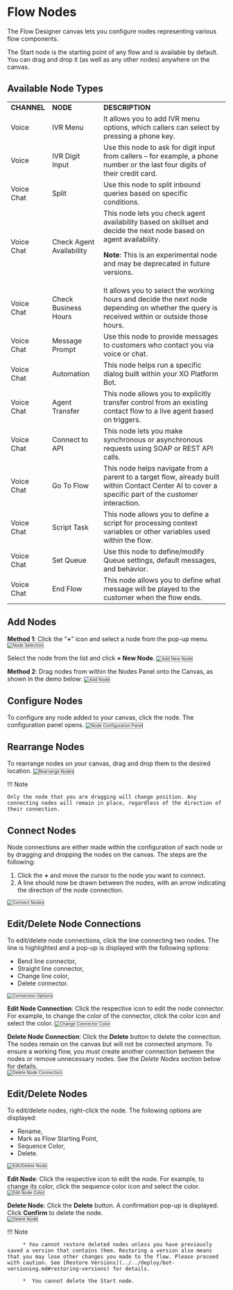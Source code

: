 # Flow Nodes

The Flow Designer canvas lets you configure nodes representing various flow components.

The Start node is the starting point of any flow and is available by default. You can drag and drop it (as well as any other nodes) anywhere on the canvas.

## Available Node Types

<table>
  <tr>
   <td><strong>CHANNEL</strong>
   </td>
   <td><strong>NODE</strong>
   </td>
   <td><strong>DESCRIPTION</strong>
   </td>
  </tr>
  <tr>
   <td>Voice
   </td>
   <td>IVR Menu
   </td>
   <td>It allows you to add IVR menu options, which callers can select by pressing a phone key. 
   </td>
  </tr>
  <tr>
   <td>Voice
   </td>
   <td>IVR Digit Input
   </td>
   <td>Use this node to ask for digit input from callers – for example, a phone number or the last four digits of their credit card.
   </td>
  </tr>
  <tr>
   <td>Voice
Chat
   </td>
   <td>Split
   </td>
   <td>Use this node to split inbound queries based on specific conditions.
   </td>
  </tr>
  <tr>
   <td>Voice
Chat
   </td>
   <td>Check Agent Availability
   </td>
   <td>This node lets you check agent availability based on skillset and decide the next node based on agent availability.

   <strong>Note</strong>: This is an experimental node and may be deprecated in future versions.
   </td>
  </tr>
  <tr>
   <td>Voice
Chat
   </td>
   <td>Check Business Hours
   </td>
   <td>It allows you to select the working hours and decide the next node depending on whether the query is received within or outside those hours.
   </td>
  </tr>
  <tr>
   <td>Voice
Chat
   </td>
   <td>Message Prompt
   </td>
   <td>Use this node to provide messages to customers who contact you via voice or chat.
   </td>
  </tr>
  <tr>
   <td>Voice
Chat
   </td>
   <td>Automation
   </td>
   <td>This node helps run a specific dialog built within your XO Platform Bot.
   </td>
  </tr>
  <tr>
   <td>Voice
Chat
   </td>
   <td>Agent Transfer
   </td>
   <td>This node allows you to explicitly transfer control from an existing contact flow to a live agent based on triggers.
   </td>
  </tr>
  <tr>
   <td>Voice
Chat
   </td>
   <td>Connect to API
   </td>
   <td>This node lets you make synchronous or asynchronous requests using SOAP or REST API calls.
   </td>
  </tr>
  <tr>
   <td>Voice
Chat
   </td>
   <td>Go To Flow
   </td>
   <td>This node helps navigate from a parent to a target flow, already built within Contact Center AI to cover a specific part of the customer interaction.
   </td>
  </tr>
  <tr>
   <td>Voice
Chat
   </td>
   <td>Script Task
   </td>
   <td>This node allows you to define a script for processing context variables or other variables used within the flow.
   </td>
  </tr>
  <tr>
   <td>Voice
Chat
   </td>
   <td>Set Queue
   </td>
   <td>Use this node to define/modify Queue settings, default messages, and behavior.
   </td>
  </tr>
  <tr>
   <td>Voice
Chat
   </td>
   <td>End Flow
   </td>
   <td>This node allows you to define what message will be played to the customer when the flow ends.
   </td>
  </tr>
</table>

## Add Nodes

**Method 1**: Click the “**+**” icon and select a node from the pop-up menu.
<img src="./../images/node-selection.png" alt="Node Selection" title="Node Selection" style="border: 1px solid gray; zoom:70%;">

Select the node from the list and click **+ New Node**.
<img src="./../images/add-new-node-window.png" alt="Add New Node" title="Add New Node" style="border: 1px solid gray; zoom:70%;">

**Method 2**:  Drag nodes from within the Nodes Panel onto the Canvas, as shown in the demo below:
<img src="./../images/add-node.gif" alt="Add Node" title="Add Node" style="border: 1px solid gray; zoom:70%;">

## Configure Nodes

To configure any node added to your canvas, click the node. The configuration panel opens.
<img src="./../images/node-settings-window.png" alt="Node Configuration Panel" title="Node Configuration Panel" style="border: 1px solid gray; zoom:70%;">

## Rearrange Nodes

To rearrange nodes on your canvas, drag and drop them to the desired location.
<img src="./../images/rearrange-nodes.gif" alt="Rearrange Nodes" title="Rearrange Nodes" style="border: 1px solid gray; zoom:70%;">

!!! Note

    Only the node that you are dragging will change position. Any connecting nodes will remain in place, regardless of the direction of their connection.

## Connect Nodes

Node connections are either made within the configuration of each node or by dragging and dropping the nodes on the canvas. The steps are the following:

1. Click the **+** and move the cursor to the node you want to connect.
2. A line should now be drawn between the nodes, with an arrow indicating the direction of the node connection.
<img src="./../images/connect-nodes.gif" alt="Connect Nodes" title="Connect Nodes" style="border: 1px solid gray; zoom:70%;">

## Edit/Delete Node Connections

To edit/delete node connections, click the line connecting two nodes. The line is highlighted and a  pop-up is displayed with the following options:

* Bend line connector,
* Straight line connector,
* Change line color,
* Delete connector.  
<img src="./../images/connection-options.png" alt="Connection Options" title="Connection Options" style="border: 1px solid gray; zoom:70%;">

**Edit Node Connection**: Click the respective icon to edit the node connector. For example, to change the color of the connector, click the color icon and select the color.
<img src="./../images/change-connector-color.gif" alt="Change Connector Color" title="Change Connector Color" style="border: 1px solid gray; zoom:70%;">

**Delete Node Connection**: Click the **Delete** button to delete the connection. The nodes remain on the canvas but will not be connected anymore. To ensure a working flow, you must create another connection between the nodes or remove unnecessary nodes. See the _Delete Nodes_ section below for details.  
<img src="./../images/delete-node-connector.gif" alt="Delete Node Connection" title="Delete Node Connection" style="border: 1px solid gray; zoom:70%;">

## Edit/Delete Nodes

To edit/delete nodes, right-click the node. The following options are displayed:

* Rename,
* Mark as Flow Starting Point,
* Sequence Color,
* Delete.  
<img src="./../images/edit-delete-node.png" alt="Edit/Delete Node" title="Edit/Delete Node" style="border: 1px solid gray; zoom:70%;">

**Edit Node**: Click the respective icon to edit the node. For example, to change its color, click the sequence color icon and select the color.
<img src="./../images/edit-node-color.gif" alt="Edit Node Color" title="Edit Node Color" style="border: 1px solid gray; zoom:70%;">

**Delete Node**: Click the **Delete** button. A confirmation pop-up is displayed. Click **Confirm** to delete the node.  
<img src="./../images/delete-node.gif" alt="Delete Node" title="Delete Node" style="border: 1px solid gray; zoom:70%;">

   !!!  Note

         * You cannot restore deleted nodes unless you have previously saved a version that contains them. Restoring a version also means that you may lose other changes you made to the flow. Please proceed with caution. See [Restore Versions](../../deploy/bot-versioning.md#restoring-versions) for details.

         *  You cannot delete the Start node.